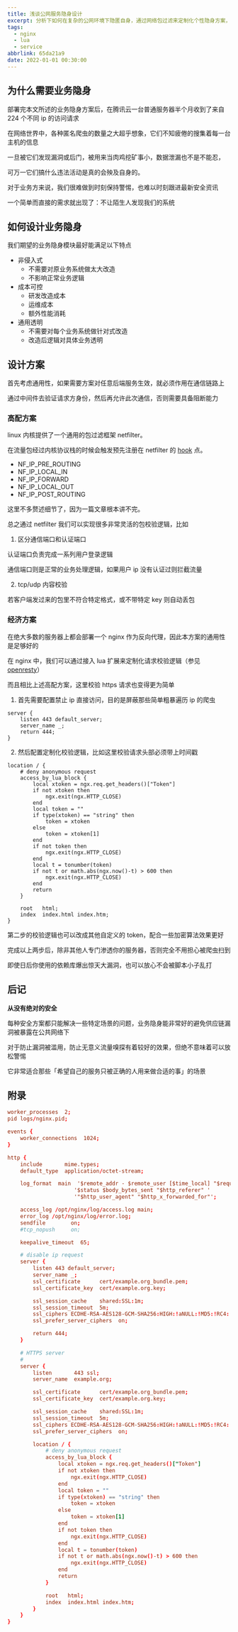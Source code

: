 ```yaml
---
title: 浅谈公网服务隐身设计
excerpt: 分析下如何在复杂的公网环境下隐匿自身，通过网络包过滤来定制化个性隐身方案，又或者基于 nginx lua 扩展提供的强大能力，自定义一个简单的服务隐身实现
tags:
  - nginx
  - lua
  - service
abbrlink: 65da21a9
date: 2022-01-01 00:30:00
---
```


## 为什么需要业务隐身

部署完本文所述的业务隐身方案后，在腾讯云一台普通服务器半个月收到了来自 224 个不同 ip 的访问请求

在网络世界中，各种匿名爬虫的数量之大超乎想象，它们不知疲倦的搜集着每一台主机的信息

一旦被它们发现漏洞或后门，被用来当肉鸡挖矿事小，数据泄漏也不是不能忍，

可万一它们搞什么违法活动是真的会殃及自身的。

对于业务方来说，我们很难做到时刻保持警惕，也难以时刻跟进最新安全资讯

一个简单而直接的需求就出现了：不让陌生人发现我们的系统

## 如何设计业务隐身

我们期望的业务隐身模块最好能满足以下特点

* 非侵入式
  * 不需要对原业务系统做太大改造
  * 不影响正常业务逻辑
* 成本可控
  * 研发改造成本
  * 运维成本
  * 额外性能消耗
* 通用透明
  * 不需要对每个业务系统做针对式改造
  * 改造后逻辑对具体业务透明

## 设计方案

首先考虑通用性，如果需要方案对任意后端服务生效，就必须作用在通信链路上

通过中间件去验证请求方身份，然后再允许此次通信，否则需要具备阻断能力

### 高配方案

linux 内核提供了一个通用的包过滤框架 netfilter。

在流量包经过内核协议栈的时候会触发预先注册在 netfilter 的 [hook][1] 点。
* NF_IP_PRE_ROUTING
* NF_IP_LOCAL_IN
* NF_IP_FORWARD
* NF_IP_LOCAL_OUT
* NF_IP_POST_ROUTING

这里不多赘述细节了，因为一篇文章根本讲不完。

总之通过 netfilter 我们可以实现很多非常灵活的包校验逻辑，比如

1. 区分通信端口和认证端口

认证端口负责完成一系列用户登录逻辑

通信端口则是正常的业务处理逻辑，如果用户 ip 没有认证过则拦截流量

2. tcp/udp 内容校验

若客户端发过来的包里不符合特定格式，或不带特定 key 则自动丢包


### 经济方案

在绝大多数的服务器上都会部署一个 nginx 作为反向代理，因此本方案的通用性是足够好的

在 nginx 中，我们可以通过接入 lua 扩展来定制化请求校验逻辑（参见 [openresty][2]）

而且相比上述高配方案，这里校验 https 请求也变得更为简单

1. 首先需要配置禁止 ip 直接访问，目的是屏蔽那些简单粗暴遍历 ip 的爬虫
```
server {
    listen 443 default_server;
    server_name _;
    return 444;
}
```

2. 然后配置定制化校验逻辑，比如这里校验请求头部必须带上时间戳
```
location / {
    # deny anonymous request
    access_by_lua_block {
        local xtoken = ngx.req.get_headers()["Token"]
        if not xtoken then
            ngx.exit(ngx.HTTP_CLOSE)
        end
        local token = ""
        if type(xtoken) == "string" then 
            token = xtoken
        else
            token = xtoken[1] 
        end
        if not token then
            ngx.exit(ngx.HTTP_CLOSE)
        end
        local t = tonumber(token)
        if not t or math.abs(ngx.now()-t) > 600 then
            ngx.exit(ngx.HTTP_CLOSE)
        end
        return
    }

    root   html;
    index  index.html index.htm;
}
```

第二步的校验逻辑也可以改成其他自定义的 token，配合一些加密算法效果更好

完成以上两步后，除非其他人专门渗透你的服务器，否则完全不用担心被爬虫扫到

即使日后你使用的依赖库爆出惊天大漏洞，也可以放心不会被脚本小子乱打

## 后记

**从没有绝对的安全**

每种安全方案都只能解决一些特定场景的问题，业务隐身能非常好的避免供应链漏洞被暴露在公共网络下

对于防止漏洞被滥用，防止无意义流量嗅探有着较好的效果，但绝不意味着可以放松警惕

它非常适合那些「希望自己的服务只被正确的人用来做合适的事」的场景



## 附录
```nginx.conf
worker_processes  2;
pid logs/nginx.pid;

events {
    worker_connections  1024;
}

http {
    include       mime.types;
    default_type  application/octet-stream;

    log_format  main  '$remote_addr - $remote_user [$time_local] "$request" '
                     '$status $body_bytes_sent "$http_referer" '
                     '"$http_user_agent" "$http_x_forwarded_for"';

    access_log /opt/nginx/log/access.log main;
    error_log /opt/nginx/log/error.log;
    sendfile        on;
    #tcp_nopush     on;

    keepalive_timeout  65;

    # disable ip request
    server {
        listen 443 default_server;
        server_name _;
        ssl_certificate      cert/example.org_bundle.pem;
        ssl_certificate_key  cert/example.org.key;

        ssl_session_cache    shared:SSL:1m;
        ssl_session_timeout  5m;
        ssl_ciphers ECDHE-RSA-AES128-GCM-SHA256:HIGH:!aNULL:!MD5:!RC4:!DHE; 
        ssl_prefer_server_ciphers  on;

        return 444;
    }

    # HTTPS server
    #
    server {
        listen       443 ssl;
        server_name  example.org;

        ssl_certificate      cert/example.org_bundle.pem;
        ssl_certificate_key  cert/example.org.key;

        ssl_session_cache    shared:SSL:1m;
        ssl_session_timeout  5m;
        ssl_ciphers ECDHE-RSA-AES128-GCM-SHA256:HIGH:!aNULL:!MD5:!RC4:!DHE; 
        ssl_prefer_server_ciphers  on;

        location / {
            # deny anonymous request
            access_by_lua_block {
                local xtoken = ngx.req.get_headers()["Token"]
                if not xtoken then
                    ngx.exit(ngx.HTTP_CLOSE)
                end
                local token = ""
                if type(xtoken) == "string" then 
                    token = xtoken
                else
                    token = xtoken[1] 
                end
                if not token then
                    ngx.exit(ngx.HTTP_CLOSE)
                end
                local t = tonumber(token)
                if not t or math.abs(ngx.now()-t) > 600 then
                    ngx.exit(ngx.HTTP_CLOSE)
                end
                return
            }

            root   html;
            index  index.html index.htm;
        }
    }
}

```


[1]: https://arthurchiao.art/blog/deep-dive-into-iptables-and-netfilter-arch-zh/
[2]: https://github.com/openresty/openresty

